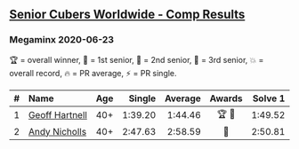 <style>table {white-space: nowrap;}</style>

## [Senior Cubers Worldwide - Comp Results](/scw-comp/results/)
### Megaminx 2020-06-23

🏆 = overall winner, 🥇 = 1st senior, 🥈 = 2nd senior, 🥉 = 3rd senior, 💥 = overall record, 🔥 = PR average, ⚡ = PR single.

| # | Name | Age | Single | Average | Awards | Solve 1 | Solve 2 | Solve 3 | Solve 4 | Solve 5 | Video |
| :--: | :-- | :--: | --: | --: | :--: | --: | --: | --: | --: | --: | :-- |
| 1 | [Geoff Hartnell](../../persons/geoff_hartnell/minx.md) | 40+ | 1:39.20 | 1:44.46 | 🏆 🥇 | 1:49.52 | 1:40.41 | 1:39.20 | 1:43.46 | 2:04.39 | [Link](https://www.facebook.com/events/722150235200875/permalink/722255608523671/) |
| 2 | [Andy Nicholls](../../persons/andy_nicholls/minx.md) | 40+ | 2:47.63 | 2:58.59 | 🥈 | 2:50.81 | 2:47.63 | 3:17.34 | DNS | DNS | [Link](https://www.facebook.com/events/722150235200875/permalink/726569791425586/) |

<!-- Global site tag (gtag.js) - Google Analytics -->
<script async src="https://www.googletagmanager.com/gtag/js?id=UA-86348435-3"></script>
<script>window.dataLayer = window.dataLayer || []; function gtag() {dataLayer.push(arguments);} gtag('js', new Date()); gtag('config', 'UA-86348435-3');</script>
